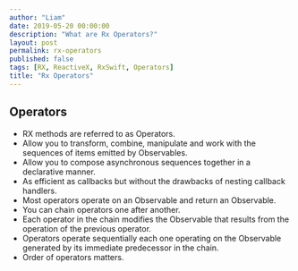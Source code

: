 ```yaml
---
author: "Liam"
date: 2019-05-20 00:00:00
description: "What are Rx Operators?"
layout: post
permalink: rx-operators
published: false
tags: [RX, ReactiveX, RxSwift, Operators]
title: "Rx Operators"
---
```


## Operators

- RX methods are referred to as Operators.
- Allow you to transform, combine, manipulate and work with the sequences of items emitted by Observables.
- Allow you to compose asynchronous sequences together in a declarative manner.
- As efficient as callbacks but without the drawbacks of nesting callback handlers.
- Most operators operate on an Observable and return an Observable.
- You can chain operators one after another.
- Each operator in the chain modifies the Observable that results from the operation of the previous operator.
- Operators operate sequentially each one operating on the Observable generated by its immediate predecessor in the chain.
- Order of operators matters.
